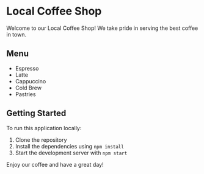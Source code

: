 # Local Coffee Shop

Welcome to our Local Coffee Shop! We take pride in serving the best coffee in town.

## Menu
- Espresso
- Latte
- Cappuccino
- Cold Brew
- Pastries

## Getting Started
To run this application locally:
1. Clone the repository
2. Install the dependencies using `npm install`
3. Start the development server with `npm start`

Enjoy our coffee and have a great day!